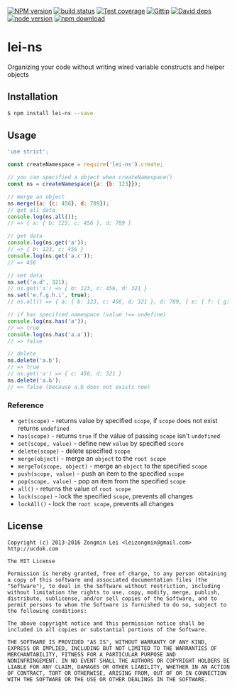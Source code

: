 [![NPM version][npm-image]][npm-url]
[![build status][travis-image]][travis-url]
[![Test coverage][coveralls-image]][coveralls-url]
[![Gittip][gittip-image]][gittip-url]
[![David deps][david-image]][david-url]
[![node version][node-image]][node-url]
[![npm download][download-image]][download-url]

[npm-image]: https://img.shields.io/npm/v/lei-ns.svg?style=flat-square
[npm-url]: https://npmjs.org/package/lei-ns
[travis-image]: https://img.shields.io/travis/leizongmin/node-lei-ns.svg?style=flat-square
[travis-url]: https://travis-ci.org/leizongmin/node-lei-ns
[coveralls-image]: https://img.shields.io/coveralls/leizongmin/node-lei-ns.svg?style=flat-square
[coveralls-url]: https://coveralls.io/r/leizongmin/node-lei-ns?branch=master
[gittip-image]: https://img.shields.io/gittip/leizongmin.svg?style=flat-square
[gittip-url]: https://www.gittip.com/leizongmin/
[david-image]: https://img.shields.io/david/leizongmin/node-lei-ns.svg?style=flat-square
[david-url]: https://david-dm.org/leizongmin/node-lei-ns
[node-image]: https://img.shields.io/badge/node.js-%3E=_0.10-green.svg?style=flat-square
[node-url]: http://nodejs.org/download/
[download-image]: https://img.shields.io/npm/dm/lei-ns.svg?style=flat-square
[download-url]: https://npmjs.org/package/lei-ns

# lei-ns

Organizing your code without writing wired variable constructs and helper objects


## Installation

```bash
$ npm install lei-ns --save
```


## Usage

```javascript
'use strict';

const createNamespace = require('lei-ns').create;

// you can specified a object when createNamespace()
const ns = createNamespace({a: {b: 123}});

// merge an object
ns.merge({a: {c: 456}, d: 789});
// get all data
console.log(ns.all());
// => { a: { b: 123, c: 456 }, d: 789 }

// get data
console.log(ns.get('a'));
// => { b: 123, c: 456 }
console.log(ns.get('a.c'));
// => 456

// set data
ns.set('a.d', 321);
// ns.get('a') => { b: 123, c: 456, d: 321 }
ns.set('e.f.g.h.i', true);
// ns.all() => { a: { b: 123, c: 456, d: 321 }, d: 789, { e: { f: { g: { h:  { i: true } } } } } }

// if has specified namespace (value !== undefine)
console.log(ns.has('a'));
// => true
console.log(ns.has('a.a'));
// => false

// delete
ns.delete('a.b');
// => true
// ns.get('a') => { c: 456, d: 321 }
ns.delete('a.b');
// => false (because a.b does not exists now)
```

### Reference

+ `get(scope)` - returns value by specified `scope`, if `scope` does not exist returns `undefined`
+ `has(scope)` - returns `true` if the value of passing `scope` isn't `undefined`
+ `set(scope, value)` - define new `value` by specified `score`
+ `delete(scope)` - delete specified `scope`
+ `merge(object)` - merge an `object` to the `root scope`
+ `mergeTo(scope, object)` - merge an `object` to the specified `scope`
+ `push(scope, value)` - push an item to the specified `scope`
+ `pop(scope, value)` - pop an item from the specified `scope`
+ `all()` - returns the value of `root scope`
+ `lock(scope)` - lock the specified `scope`, prevents all changes
+ `lockAll()` - lock the `root scope`, prevents all changes


## License

```
Copyright (c) 2013-2016 Zongmin Lei <leizongmin@gmail.com>
http://ucdok.com

The MIT License

Permission is hereby granted, free of charge, to any person obtaining
a copy of this software and associated documentation files (the
"Software"), to deal in the Software without restriction, including
without limitation the rights to use, copy, modify, merge, publish,
distribute, sublicense, and/or sell copies of the Software, and to
permit persons to whom the Software is furnished to do so, subject to
the following conditions:

The above copyright notice and this permission notice shall be
included in all copies or substantial portions of the Software.

THE SOFTWARE IS PROVIDED "AS IS", WITHOUT WARRANTY OF ANY KIND,
EXPRESS OR IMPLIED, INCLUDING BUT NOT LIMITED TO THE WARRANTIES OF
MERCHANTABILITY, FITNESS FOR A PARTICULAR PURPOSE AND
NONINFRINGEMENT. IN NO EVENT SHALL THE AUTHORS OR COPYRIGHT HOLDERS BE
LIABLE FOR ANY CLAIM, DAMAGES OR OTHER LIABILITY, WHETHER IN AN ACTION
OF CONTRACT, TORT OR OTHERWISE, ARISING FROM, OUT OF OR IN CONNECTION
WITH THE SOFTWARE OR THE USE OR OTHER DEALINGS IN THE SOFTWARE.
```